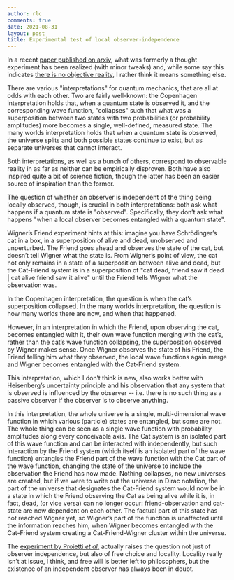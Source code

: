 ```yaml
---
author: rlc
comments: true
date: 2021-08-31
layout: post
title: Experimental test of local observer-independence
---
```

In a recent [paper published on arxiv](https://arxiv.org/pdf/1902.05080.pdf), what was formerly a thought experiment has been realized (with minor tweaks) and, while some say this indicates [there is no objective reality](https://interestingengineering.com/new-physics-experiment-indicates-no-objective-reality), I rather think it means something else. 

<!--more-->

There are various "interpretations" for quantum mechanics, that are all at odds with each other. Two are fairly well-known: the Copenhagen interpretation holds that, when a quantum state is observed it, and the corresponding wave function, "collapses" such that what was a superposition between two states with two probabilities (or probability amplitudes) more becomes a single, well-defined, measured state. The many worlds interpretation holds that when a quantum state is observed, the universe splits and both possible states continue to exist, but as separate universes that cannot interact.

Both interpretations, as well as a bunch of others, correspond to observable reality in as far as neither can be empirically disproven. Both have also inspired quite a bit of science fiction, though the latter has been an easier source of inspiration than the former. 

The question of whether an observer is independent of the thing being locally observed, though, is crucial in both interpretations: both ask what happens if a quantum state is "observed". Specifically, they don’t ask what happens "when a local observer becomes entangled with a quantum state". 

Wigner’s Friend experiment hints at this: imagine you have Schrödinger’s cat in a box, in a superposition of alive and dead, unobserved and unperturbed. The Friend goes ahead and observes the state of the cat, but doesn’t tell Wigner what the state is. From Wigner’s point of view, the cat not only remains in a state of a superposition between alive and dead, but the Cat-Friend system is in a superposition of "cat dead, friend saw it dead | cat alive friend saw it alive" until the Friend tells Wigner what the observation was. 

In the Copenhagen interpretation, the question is when the cat’s superposition collapsed. In the many worlds interpretation, the question is how many worlds there are now, and when that happened. 

However, in an interpretation in which the Friend, upon observing the cat, becomes entangled with it, their own wave function merging with the cat’s, rather than the cat’s wave function collapsing, the superposition observed by Wigner makes sense. Once Wigner observes the state of his Friend, the Friend telling him what they observed, the local wave functions again merge and Wigner becomes entangled with the Cat-Friend system.

This interpretation, which I don’t think is new, also works better with Heisenberg’s uncertainty principle and his observation that any system that is observed is influenced by the observer -- i.e. there is no such thing as a passive observer if the observer is to observe anything.

In this interpretation, the whole universe is a single, multi-dimensional wave function in which various (particle) states are entangled, but some are not. The whole thing can be seen as a single wave function with probability amplitudes along every conceivable axis. The Cat system is an isolated part of this wave function and can be interacted with independently, but such interaction by the Friend system (which itself is an isolated part of the wave function) entangles the Friend part of the wave function with the Cat part of the wave function, changing the state of the universe to include the observation the Friend has now made. Nothing collapses, no new universes are created, but if we were to write out the universe in Dirac notation, the part of the universe that designates the Cat-Friend system would now be in a state in which the Friend observing the Cat as being alive while it is, in fact, dead, (or vice versa) can no longer occur: friend-observation and cat-state are now dependent on each other. The factual part of this state has not reached Wigner yet, so Wigner’s part of the function is unaffected until the information reaches him, when Wigner becomes entangled with the Cat-Friend system creating a Cat-Friend-Wigner cluster within the universe.

The [experiment by Proietti *et al*.](https://arxiv.org/pdf/1902.05080.pdf) actually raises the question not just of observer independence, but also of free choice and locality. Locality really isn’t at issue, I think, and free will is better left to philosophers, but the existence of an independent observer has always been in doubt.
